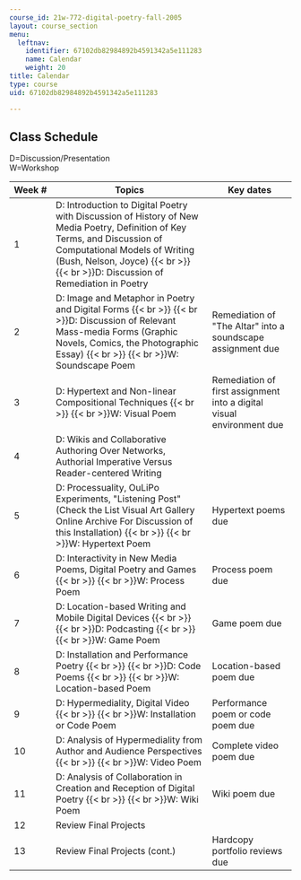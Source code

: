 ```yaml
---
course_id: 21w-772-digital-poetry-fall-2005
layout: course_section
menu:
  leftnav:
    identifier: 67102db82984892b4591342a5e111283
    name: Calendar
    weight: 20
title: Calendar
type: course
uid: 67102db82984892b4591342a5e111283

---
```


Class Schedule
--------------

D=Discussion/Presentation  
W=Workshop

| Week # | Topics | Key dates |
| --- | --- | --- |
| 1 | D: Introduction to Digital Poetry with Discussion of History of New Media Poetry, Definition of Key Terms, and Discussion of Computational Models of Writing (Bush, Nelson, Joyce)  {{< br >}}  {{< br >}}D: Discussion of Remediation in Poetry | &nbsp; |
| 2 | D: Image and Metaphor in Poetry and Digital Forms  {{< br >}}  {{< br >}}D: Discussion of Relevant Mass-media Forms (Graphic Novels, Comics, the Photographic Essay)  {{< br >}}  {{< br >}}W: Soundscape Poem | Remediation of "The Altar" into a soundscape assignment due |
| 3 | D: Hypertext and Non-linear Compositional Techniques  {{< br >}}  {{< br >}}W: Visual Poem | Remediation of first assignment into a digital visual environment due |
| 4 | D: Wikis and Collaborative Authoring Over Networks, Authorial Imperative Versus Reader-centered Writing | &nbsp; |
| 5 | D: Processuality, OuLiPo Experiments, "Listening Post" (Check the List Visual Art Gallery Online Archive For Discussion of this Installation)  {{< br >}}  {{< br >}}W: Hypertext Poem | Hypertext poems due |
| 6 | D: Interactivity in New Media Poems, Digital Poetry and Games  {{< br >}}  {{< br >}}W: Process Poem | Process poem due |
| 7 | D: Location-based Writing and Mobile Digital Devices  {{< br >}}  {{< br >}}D: Podcasting  {{< br >}}  {{< br >}}W: Game Poem | Game poem due |
| 8 | D: Installation and Performance Poetry  {{< br >}}  {{< br >}}D: Code Poems  {{< br >}}  {{< br >}}W: Location-based Poem | Location-based poem due |
| 9 | D: Hypermediality, Digital Video  {{< br >}}  {{< br >}}W: Installation or Code Poem | Performance poem or code poem due |
| 10 | D: Analysis of Hypermediality from Author and Audience Perspectives  {{< br >}}  {{< br >}}W: Video Poem | Complete video poem due |
| 11 | D: Analysis of Collaboration in Creation and Reception of Digital Poetry  {{< br >}}  {{< br >}}W: Wiki Poem | Wiki poem due |
| 12 | Review Final Projects | &nbsp; |
| 13 | Review Final Projects (cont.) | Hardcopy portfolio reviews due